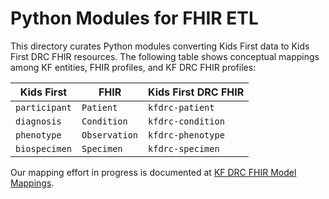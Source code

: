 # Python Modules for FHIR ETL

This directory curates Python modules converting Kids First data to Kids First DRC FHIR resources.
The following table shows conceptual mappings among KF entities, FHIR profiles, and KF DRC FHIR profiles:

| Kids First             | FHIR                   | Kids First DRC FHIR    |
|------------------------|------------------------|------------------------|
| `participant`          | `Patient`              | `kfdrc-patient`        |
| `diagnosis`            | `Condition`            | `kfdrc-condition`      |
| `phenotype`            | `Observation`          | `kfdrc-phenotype`      |
| `biospecimen`          | `Specimen`             | `kfdrc-specimen`       |

Our mapping effort in progress is documented at [KF DRC FHIR Model Mappings](https://docs.google.com/spreadsheets/d/19tQnE75UzvP_k29D-QprbsJ-6ZO2PdUmKPiWHKkcTEg/edit#gid=1197884015).
